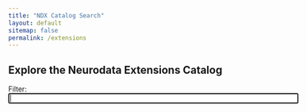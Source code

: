 ```yaml
---
title: "NDX Catalog Search"
layout: default
sitemap: false
permalink: /extensions
---
```


## Explore the Neurodata Extensions Catalog

<form action="{{ site.baseurl }}/" method="get">
    Filter: <input type="search" name="q" id="search-input" size="70" autofocus>
    <input type="submit" value="Search" style="display: none;">
</form>

<div style="margin-top:20px">
<p><span id="search-process" style="display: none">Showing <span id="search-results-count"></span> results for "<strong id="search-query"></strong>"</span><span id="show-all" style="display: none">Showing <span id="show-all-count"></span> extensions</span></p>
<ul id="search-results"></ul>

<script src="{{ site.url }}/js/lunr.min.js"></script>
<script src="{{ site.url }}/js/jquery-3.4.1.min.js" ></script>
<script src="{{ site.url }}/js/js-yaml.min.js" ></script>

<script>
(function() {
window.data = {}

function loadSearch() {
  var fileref = document.createElement('script')
  fileref.setAttribute("type", "text/javascript")
  fileref.setAttribute("src", "{{ site.baseurl }}/js/search.js")
  document.getElementsByTagName("head")[0].appendChild(fileref)
}

$.getJSON("https://api.github.com/orgs/{{ site.github_username }}/repos").done(function(data) {
  countTotal = 0
  $.each(data, function(key, recordJson) {
    if (recordJson.name.startsWith("{{ site.prefix }}") && recordJson.name.endsWith("{{ site.suffix }}") ) {
      countTotal += 1
    }
  });
  countLoaded = 0
  $.each(data, function(key, recordJson) {
    if (recordJson.name.startsWith("{{ site.prefix }}") && recordJson.name.endsWith("{{ site.suffix }}") ) {
      var resultJson = {}
      resultJson.ref = recordJson.name
      resultJson.record_url = recordJson.html_url
      resultJson.last_updated = recordJson.pushed_at
      window.data[recordJson.name] = resultJson

      var metaUrl = "https://api.github.com/repos/{{ site.github_username }}/" + recordJson.name + "/contents/ndx-meta.yaml"  
      $.getJSON(metaUrl).done(function(res, status) {
        if (status == "success") {
          metaJson = jsyaml.load(atob(res.content))
          for (k in metaJson) {
            window.data[recordJson.name][k] = metaJson[k]
          }
        }
        var readmeUrl = "https://api.github.com/repos/{{ site.github_username }}/" + recordJson.name + "/contents/README.md"
        $.getJSON(readmeUrl).done(function(res, status) {
          if (status == "success") {
            readmeText = atob(res.content)
            window.data[recordJson.name].readme = readmeText

            countLoaded += 1
            if (countLoaded == countTotal) {
              loadSearch()
            }
          }
        });
      });
    }
  });
});



})();

</script>

</div>
